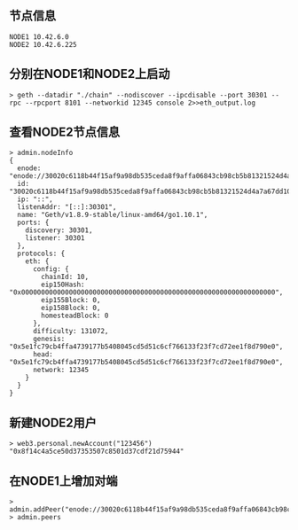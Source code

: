 ## 节点信息

	NODE1 10.42.6.0
	NODE2 10.42.6.225

## 分别在NODE1和NODE2上启动

	> geth --datadir "./chain" --nodiscover --ipcdisable --port 30301 --rpc --rpcport 8101 --networkid 12345 console 2>>eth_output.log

## 查看NODE2节点信息

	> admin.nodeInfo
	{
	  enode: "enode://30020c6118b44f15af9a98db535ceda8f9affa06843cb98cb5b81321524d4a7a67dd108d03b5838b6ddcf595538a8320f77966734d176751fe317196fe6a3b80@[::]:30301",
	  id: "30020c6118b44f15af9a98db535ceda8f9affa06843cb98cb5b81321524d4a7a67dd108d03b5838b6ddcf595538a8320f77966734d176751fe317196fe6a3b80",
	  ip: "::",
	  listenAddr: "[::]:30301",
	  name: "Geth/v1.8.9-stable/linux-amd64/go1.10.1",
	  ports: {
		discovery: 30301,
		listener: 30301
	  },
	  protocols: {
		eth: {
		  config: {
			chainId: 10,
			eip150Hash: "0x0000000000000000000000000000000000000000000000000000000000000000",
			eip155Block: 0,
			eip158Block: 0,
			homesteadBlock: 0
		  },
		  difficulty: 131072,
		  genesis: "0x5e1fc79cb4ffa4739177b5408045cd5d51c6cf766133f23f7cd72ee1f8d790e0",
		  head: "0x5e1fc79cb4ffa4739177b5408045cd5d51c6cf766133f23f7cd72ee1f8d790e0",
		  network: 12345
		}
	  }
	}

## 新建NODE2用户

	> web3.personal.newAccount("123456")
	"0x8f14c4a5ce50d37353507c8501d37cdf21d75944"

## 在NODE1上增加对端

	> admin.addPeer("enode://30020c6118b44f15af9a98db535ceda8f9affa06843cb98cb5b81321524d4a7a67dd108d03b5838b6ddcf595538a8320f77966734d176751fe317196fe6a3b80@10.42.6.225:30301")
	> admin.peers

